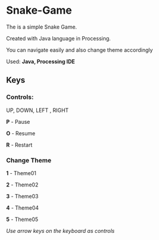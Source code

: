 # Snake-Game
The is a simple Snake Game.

Created with Java language in Processing.

You can navigate easily and also change theme accordingly

Used: **Java, Processing IDE**

## Keys
### Controls: 

UP, 
DOWN, 
LEFT , 
RIGHT



**P** - Pause

**O** - Resume

**R** - Restart

### Change Theme

**1** - Theme01

**2** - Theme02

**3** - Theme03

**4** - Theme04

**5** - Theme05

*Use arrow keys on the keyboard as controls*
